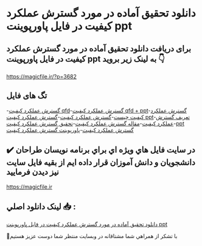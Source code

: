 # دانلود تحقیق آماده در مورد گسترش عملکرد کیفیت در فایل پاورپوینت ppt

## برای دریافت دانلود تحقیق آماده در مورد گسترش عملکرد کیفیت در فایل پاورپوینت ppt به لینک زیر بروید 👇

https://magicfile.ir/?p=3682

## تگ های فایل

-[گسترش عملکرد کیفیت qfd](https://magicfile.ir/product/%d8%aa%d8%ad%d9%82%db%8c%d9%82-%da%af%d8%b3%d8%aa%d8%b1%d8%b4-%d8%b9%d9%85%d9%84%da%a9%d8%b1%d8%af-%da%a9%db%8c%d9%81%db%8c%d8%aa-%d8%af%d8%b1-%d9%81%d8%a7%db%8c%d9%84-%d9%be%d8%a7%d9%88%d8%b1%d9%be%d9%88%db%8c%d9%86%d8%aa/)-[گسترش عملکرد کیفیت qfd + ppt](https://magicfile.ir/product/%d8%aa%d8%ad%d9%82%db%8c%d9%82-%da%af%d8%b3%d8%aa%d8%b1%d8%b4-%d8%b9%d9%85%d9%84%da%a9%d8%b1%d8%af-%da%a9%db%8c%d9%81%db%8c%d8%aa-%d8%af%d8%b1-%d9%81%d8%a7%db%8c%d9%84-%d9%be%d8%a7%d9%88%d8%b1%d9%be%d9%88%db%8c%d9%86%d8%aa/)-[گسترش عملکرد کیفیت چیست](https://magicfile.ir/product/%d8%aa%d8%ad%d9%82%db%8c%d9%82-%da%af%d8%b3%d8%aa%d8%b1%d8%b4-%d8%b9%d9%85%d9%84%da%a9%d8%b1%d8%af-%da%a9%db%8c%d9%81%db%8c%d8%aa-%d8%af%d8%b1-%d9%81%d8%a7%db%8c%d9%84-%d9%be%d8%a7%d9%88%d8%b1%d9%be%d9%88%db%8c%d9%86%d8%aa/)-[گسترش عملکرد کیفیت](https://magicfile.ir/product/%d8%aa%d8%ad%d9%82%db%8c%d9%82-%da%af%d8%b3%d8%aa%d8%b1%d8%b4-%d8%b9%d9%85%d9%84%da%a9%d8%b1%d8%af-%da%a9%db%8c%d9%81%db%8c%d8%aa-%d8%af%d8%b1-%d9%81%d8%a7%db%8c%d9%84-%d9%be%d8%a7%d9%88%d8%b1%d9%be%d9%88%db%8c%d9%86%d8%aa/)-[گسترش عملکرد کیفیت ppt](https://magicfile.ir/product/%d8%aa%d8%ad%d9%82%db%8c%d9%82-%da%af%d8%b3%d8%aa%d8%b1%d8%b4-%d8%b9%d9%85%d9%84%da%a9%d8%b1%d8%af-%da%a9%db%8c%d9%81%db%8c%d8%aa-%d8%af%d8%b1-%d9%81%d8%a7%db%8c%d9%84-%d9%be%d8%a7%d9%88%d8%b1%d9%be%d9%88%db%8c%d9%86%d8%aa/)-[تعریف گسترش عملکرد کیفیت](https://magicfile.ir/product/%d8%aa%d8%ad%d9%82%db%8c%d9%82-%da%af%d8%b3%d8%aa%d8%b1%d8%b4-%d8%b9%d9%85%d9%84%da%a9%d8%b1%d8%af-%da%a9%db%8c%d9%81%db%8c%d8%aa-%d8%af%d8%b1-%d9%81%d8%a7%db%8c%d9%84-%d9%be%d8%a7%d9%88%d8%b1%d9%be%d9%88%db%8c%d9%86%d8%aa/)-[مقاله گسترش عملکرد کیفیت](https://magicfile.ir/product/%d8%aa%d8%ad%d9%82%db%8c%d9%82-%da%af%d8%b3%d8%aa%d8%b1%d8%b4-%d8%b9%d9%85%d9%84%da%a9%d8%b1%d8%af-%da%a9%db%8c%d9%81%db%8c%d8%aa-%d8%af%d8%b1-%d9%81%d8%a7%db%8c%d9%84-%d9%be%d8%a7%d9%88%d8%b1%d9%be%d9%88%db%8c%d9%86%d8%aa/)-[تحقیق گسترش عملکرد کیفیت](https://magicfile.ir/product/%d8%aa%d8%ad%d9%82%db%8c%d9%82-%da%af%d8%b3%d8%aa%d8%b1%d8%b4-%d8%b9%d9%85%d9%84%da%a9%d8%b1%d8%af-%da%a9%db%8c%d9%81%db%8c%d8%aa-%d8%af%d8%b1-%d9%81%d8%a7%db%8c%d9%84-%d9%be%d8%a7%d9%88%d8%b1%d9%be%d9%88%db%8c%d9%86%d8%aa/)-[ppt گسترش عملکرد کیفیت](https://magicfile.ir/product/%d8%aa%d8%ad%d9%82%db%8c%d9%82-%da%af%d8%b3%d8%aa%d8%b1%d8%b4-%d8%b9%d9%85%d9%84%da%a9%d8%b1%d8%af-%da%a9%db%8c%d9%81%db%8c%d8%aa-%d8%af%d8%b1-%d9%81%d8%a7%db%8c%d9%84-%d9%be%d8%a7%d9%88%d8%b1%d9%be%d9%88%db%8c%d9%86%d8%aa/)-[پاورپوینت گسترش عملکرد کیفیت](https://magicfile.ir/product/%d8%aa%d8%ad%d9%82%db%8c%d9%82-%da%af%d8%b3%d8%aa%d8%b1%d8%b4-%d8%b9%d9%85%d9%84%da%a9%d8%b1%d8%af-%da%a9%db%8c%d9%81%db%8c%d8%aa-%d8%af%d8%b1-%d9%81%d8%a7%db%8c%d9%84-%d9%be%d8%a7%d9%88%d8%b1%d9%be%d9%88%db%8c%d9%86%d8%aa/)

## ✔️ در سايت فايل هاي ويژه اي براي برنامه نويسان طراحان دانشجويان و دانش آموزان قرار داده ايم از بقيه فايل سايت نيز ديدن فرماييد

https://magicfile.ir


## لينک دانلود اصلي 📥 :

[دانلود تحقیق آماده در مورد گسترش عملکرد کیفیت در فایل پاورپوینت ppt](https://magicfile.ir/product/%d8%aa%d8%ad%d9%82%db%8c%d9%82-%da%af%d8%b3%d8%aa%d8%b1%d8%b4-%d8%b9%d9%85%d9%84%da%a9%d8%b1%d8%af-%da%a9%db%8c%d9%81%db%8c%d8%aa-%d8%af%d8%b1-%d9%81%d8%a7%db%8c%d9%84-%d9%be%d8%a7%d9%88%d8%b1%d9%be%d9%88%db%8c%d9%86%d8%aa/) 


🙏با تشکر از همراهي شما مشتاقانه در وبسایت منتظر شما دوست عزیز هستیم

